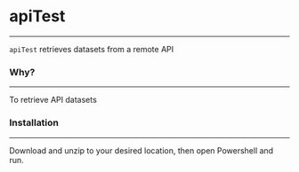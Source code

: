 # apiTest
---

`apiTest` retrieves datasets from a remote API


### Why?
---

To retrieve API datasets


### Installation
---

Download and unzip to your desired location, then open Powershell and run.